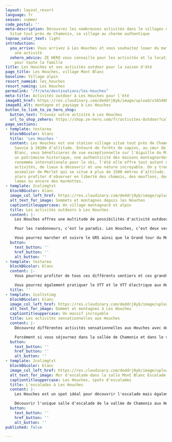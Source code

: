 ```yaml
---
layout: layout_resort
language: fr
season: summer
code_postal: ''
meta-description: Découvrez les nombreuses activités dans le villages des Houches.
  Situé tout près de Chamonix, ce village au charme authentique
topnav_color_text: light
introduction:
  you_arrive: Vous arrivez à Les Houches et vous souhaitez louer du matériel ou trouver
    une activité
  zehero_advice: ZE HERO vous conseille pour les activités et la location des équipements
    pour toute la famille
title: Les Houches et ses activités outdoor pour la saison d'été
page_title: Les Houches, village Mont Blanc
baseline: Village alpin
resort_nameid: les_houches
resort_naming: Les Houches
permalink: "/fr/ete/destinations/les-houches"
meta-title: Activités outdoor à Les Houches pour l'été
image01_href: https://res.cloudinary.com/deddrj0yb/image/upload/v1654089908/website/resorts/Les%20Houches/guillaume-brocker-wzZLrzLXSzM-unsplash.jpg
image01_alt: montagne et paysage à Les Houches
button_to_link_to_ze_hero_shop:
  button_text: Trouvez votre activité à Les Houches
  url_to_shop_zehero: https://shop.ze-hero.com/fr/activites-Outdoor?calessonstype=all&catypegenderlistsummer=all&calessonsactivitytype=all&start-date=
page_sections:
- template: textarea
  blockBGcolor: blanc
  title: 'Les Houches '
  content: Les Houches est une station village situé tout près de Chamonix, en Haute
    Savoie à 1020m d'altitude. Entouré de forêts de sapins, au cœur de massif du Mont
    Blanc, vous bénéficierez de vue exceptionnelle sur l'Aiguille du Midi. Vous découvrirez
    un patrimoine historique, une authenticité des maisons montagnardes. Avec une
    renommée internationale pour le ski, l'été elle offre tout autant de nombreuses
    activités, de lieux à découvrir et une nature incroyable. On y trouve le parc
    animalier de Merlet qui se situe à plus de 1500 mètres d'altitude. Vous pourrez
    alors profiter d'observer en liberté des chamois, des mouflons, des cerfs, des
    lamas ou encore des marmottes.
- template: 2colimgtxt
  blockBGcolor: blanc
  image_col_left_href: https://res.cloudinary.com/deddrj0yb/image/upload/v1654089961/website/resorts/Les%20Houches/baron-carson-7JWRh8LvPqg-unsplash.jpg
  alt_text_for_image: Sommets et montagnes depuis les Houches
  captiontitleuppercase: Un village montagnard et alpin
  title: Les activités outdoors à Les Houches
  content: |-
    Les Houches offres une multitude de possibilités d'activité outdoor surtout pour les amoureux des montagnes et de la nature. En plein cœur du massif du Mont Blanc, vous découvrirez différents étages alpins entre les forêts, les prairies de pâturages, les étages plus alpins pour vous trouver dans l'étage nival où débutent les glaciers et les sommets les plus hauts d'Europe. Plus calme et reposante que la ville de Chamonix, vous pourrez tout autant profiter d'un choix varié d'activité à faire aux Houches.

    Pour les randonneurs, c’est le paradis. Les Houches, c’est deux versants, ce qui permet de varier les plaisirs et de retrouver également une végétation différente seulement en face de l’autre versant. Vous pourrez parcourir les nombreux sentiers de randonnée, rencontrer la faune sauvage comme dans le parc animalier de Merlier. Mais également une flore incroyable, des lacs et atteindre des sommets. Découvrez le glacier de Bionnassay, prenez le train qui vous amène jusqu’au Nid d’Aigle, là où débute l’ascension des alpinistes pour atteindre le refuge du goûter. Avec un guide et un accompagnateur montagne, vous pourrez profiter de toutes ces connaissances sur l’environnement, sur le milieu naturel ainsi que sur les plus belles randonnées à faire. Vous pourrez alors vous laisser guider à travers les paysages au-dessus du village des Houches. Un lieu unique pour la pratique de la randonnée en montagne.

    Vous pourrez marcher et suivre le GR5 ainsi que le Grand tour du Mont Blanc
  button:
    text_button: ''
    href_button: ''
    alt_button: ''
- template: textarea
  blockBGcolor: blanc
  content: |-
    Vous pourrez profiter de tous ces différents sentiers et ces grands espaces pour enfiler vos chaussures de trail et partir courir depuis Les Houches. Tout comme la randonnée, l'environnement est idéal pour pratiquer le Trail running. Avec les nombreux sentiers, vous pourrez explorer les sommets, les lacs des alentours tel que le sommet de l'Aiguilette des Houches à 2285m d'altitude et ses lacs, le Brévent, mais aussi le Mont Lachat, le désert de Pierre Ronde, le nid d'Aigle.

    Vous pourrez également pratiquer le VTT et le VTT électrique aux Houches. Profitez des 3 pistes de VTT des Houches pour débutant à Expert dans le bike park. Vous trouverez également des modules en bois, des sauts et différents ateliers pour vous initier et progresser dans la descente en VTT. De nombreuses de randonnées et autres itinéraires seront également dédiés à la pratique du VTT notamment à Chamonix, Saint Gervais. Que ce soit sur des parcours enduro, uniquement en descente, pour des randonnées longues vous pourrez pratiquer le VTT dans un cadre idyllique au cœur du massif de Mont Blanc. Pour que toute la famille en profite, vous pouvez également réaliser ces différentes sorties et randonnées avec les VTT électriques.
  title: ''
- template: 2coltxtimg
  blockBGcolor: blanc
  image_col_left_href: https://res.cloudinary.com/deddrj0yb/image/upload/v1654089932/website/resorts/Les%20Houches/clement-pierson-E76rX-_ZLVA-unsplash.jpg
  alt_text_for_image: Dommet et montagnes à Les Houches
  captiontitleuppercase: Un massif incroyable
  title: Les activités sensationnelles aux Houches
  content: |-
    Découvrez différentes activités sensationnelles aux Houches avec déjà le parapente. Vous trouverez de nombreuses compagnies qui offrent la possibilité de voler dans un cadre incroyable avec des vues comme vous n’aurez jamais vu. Volez face au Mont Blanc, à tous les sommets enneigés et les glaciers du massif, depuis différents départs des Houches. Selon les départs, vous pourrez emprunter les remontés mécaniques avec votre moniteur. Vous pourrez décoller depuis Le Merlet, Le Chailloux, L’Aiguilette, du Prarion et bien d'autres.

    Forcément si vous séjournez dans la vallée de Chamonix et dans le village Les Houches, vous vous trouverez dans les spots incontournables pour l'alpinisme. C'est la Mecque de tous les alpinistes, que ce soit pour des débutants, des confirmés ou des experts, on trouve absolument tout dans ce massif du Mont Blanc. Vous pourrez alors vous laisser tenter par une découverte de cette discipline avec des randonnées glaciaires, faire un 1er pas en haute altitude, réaliser votre 1er sommets d'alpiniste, dormez en refuge. Il y existe un panel d'activité à découvrir dans l'alpinisme depuis les Houches et Chamonix. Pour les plus sportif, vous pourrez alors combiner de l'escalade en mixte, réaliser différentes courses, grimper le Mont Blanc, l'Aiguille Verte et bien plus encore.
  button:
    text_button: ''
    href_button: ''
    alt_button: ''
- template: 2colimgtxt
  blockBGcolor: blanc
  image_col_left_href: https://res.cloudinary.com/deddrj0yb/image/upload/v1654064634/website/Mont%20Blanc%20Escalade/PXL_20211228_095628343_dv6ejc.avif
  alt_text_for_image: Mur d'escalade dans la salle Mont Blanc Escalade aux Houches
  captiontitleuppercase: Les Houches, spots d'escalades
  title: L'escalades à Les Houches
  content: |-
    Les Houches est un spot idéal pour découvrir l'escalade mais également pour se perfectionner. Vous pourrez grimper sur un site extérieur d'escalade : Les Chavants. Un lieu parfait pour s'initier à cette activité que ce soit pour les débutants ou pour les enfants.

    Découvrir l'unique salle d'escalade de la vallée de Chamonix aux Houches, Mont Blanc Escalade. La salle d'escalade " Mont Blanc Escalade " est partenaire avec Ze Hero. Vous trouverez 100 voies allant du 4 au 8c, des zones dédiées aux enfants, une salle de pans. En accès libre, vous pourrez également profiter de cours encadré par des professionnelles, des stages mais aussi de cours spécialement dédiés pour les babys, les enfants et les adolescents. Depuis la salle d'escalade, vous pourrez également profiter d'encadrement de canyoning mais aussi de via ferrata avec la location de matériel.
  button:
    text_button: ''
    href_button: ''
    alt_button: ''
published: false

---
```

